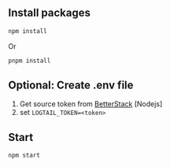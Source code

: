 ## Install packages
```bash
npm install
```
Or
```bash
pnpm install
```

## Optional: Create .env file
1. Get source token from [BetterStack](https://logs.betterstack.com) [Nodejs]
2. set `LOGTAIL_TOKEN=<token>`

## Start
```bash
npm start
```